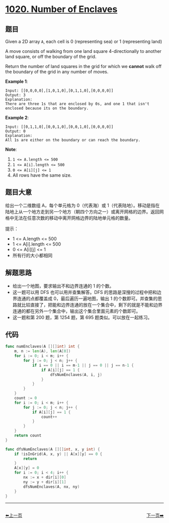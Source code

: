 # [1020. Number of Enclaves](https://leetcode.com/problems/number-of-enclaves/)



## 题目

Given a 2D array `A`, each cell is 0 (representing sea) or 1 (representing land)

A move consists of walking from one land square 4-directionally to another land square, or off the boundary of the grid.

Return the number of land squares in the grid for which we **cannot** walk off the boundary of the grid in any number of moves.

**Example 1**:

```
Input: [[0,0,0,0],[1,0,1,0],[0,1,1,0],[0,0,0,0]]
Output: 3
Explanation: 
There are three 1s that are enclosed by 0s, and one 1 that isn't enclosed because its on the boundary.
```

**Example 2**:

```
Input: [[0,1,1,0],[0,0,1,0],[0,0,1,0],[0,0,0,0]]
Output: 0
Explanation: 
All 1s are either on the boundary or can reach the boundary.
```

**Note**:

1. `1 <= A.length <= 500`
2. `1 <= A[i].length <= 500`
3. `0 <= A[i][j] <= 1`
4. All rows have the same size.

## 题目大意

给出一个二维数组 A，每个单元格为 0（代表海）或 1（代表陆地）。移动是指在陆地上从一个地方走到另一个地方（朝四个方向之一）或离开网格的边界。返回网格中无法在任意次数的移动中离开网格边界的陆地单元格的数量。

提示：

- 1 <= A.length <= 500
- 1 <= A[i].length <= 500
- 0 <= A[i][j] <= 1
- 所有行的大小都相同


## 解题思路

- 给出一个地图，要求输出不和边界连通的 1 的个数。
- 这一题可以用 DFS 也可以用并查集解答。DFS 的思路是深搜的过程中把和边界连通的点都覆盖成 0，最后遍历一遍地图，输出 1 的个数即可。并查集的思路就比较直接了，把能和边界连通的放在一个集合中，剩下的就是不能和边界连通的都在另外一个集合中，输出这个集合里面元素的个数即可。
- 这一题和第 200 题，第 1254 题，第 695 题类似。可以放在一起练习。

## 代码

```go
func numEnclaves(A [][]int) int {
	m, n := len(A), len(A[0])
	for i := 0; i < m; i++ {
		for j := 0; j < n; j++ {
			if i == 0 || i == m-1 || j == 0 || j == n-1 {
				if A[i][j] == 1 {
					dfsNumEnclaves(A, i, j)
				}
			}
		}
	}
	count := 0
	for i := 0; i < m; i++ {
		for j := 0; j < n; j++ {
			if A[i][j] == 1 {
				count++
			}
		}
	}
	return count
}

func dfsNumEnclaves(A [][]int, x, y int) {
	if !isInGrid(A, x, y) || A[x][y] == 0 {
		return
	}
	A[x][y] = 0
	for i := 0; i < 4; i++ {
		nx := x + dir[i][0]
		ny := y + dir[i][1]
		dfsNumEnclaves(A, nx, ny)
	}
}

```


----------------------------------------------
<div style="display: flex;justify-content: space-between;align-items: center;">
<p><a href="https://books.halfrost.com/leetcode/ChapterFour/1019.Next-Greater-Node-In-Linked-List/">⬅️上一页</a></p>
<p><a href="https://books.halfrost.com/leetcode/ChapterFour/1021.Remove-Outermost-Parentheses/">下一页➡️</a></p>
</div>
